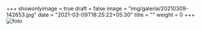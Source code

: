 +++
showonlyimage = true
draft = false
image = "img/galeria/20210309-142653.jpg"
date = "2021-03-09T18:25:22+05:30"
title = ""
weight = 0
+++
![foto](../../img/galeria/20210309-142653.jpg)